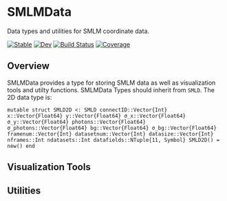 # SMLMData

Data types and utilities for SMLM coordinate data. 

[![Stable](https://img.shields.io/badge/docs-stable-blue.svg)](https://juliasmlm.github.io/SMLMData.jl/stable)
[![Dev](https://img.shields.io/badge/docs-dev-blue.svg)](https://juliasmlm.github.io/SMLMData.jl/dev)
[![Build Status](https://github.com/juliasmlm/SMLMData.jl/workflows/CI/badge.svg)](https://github.com/juliasmlm/SMLMData.jl/actions)
[![Coverage](https://codecov.io/gh/juliasmlm/SMLMData.jl/branch/master/graph/badge.svg)](https://codecov.io/gh/juliasmlm/SMLMData.jl)

## Overview
SMLMData provides a type for storing SMLM data as well as visualization tools and utilty functions.  SMLMData Types should inherit from `SMLD`.  The 2D data type is:

`
mutable struct SMLD2D <: SMLD
    connectID::Vector{Int}
    x::Vector{Float64}
    y::Vector{Float64}
    σ_x::Vector{Float64}
    σ_y::Vector{Float64}
    photons::Vector{Float64}
    σ_photons::Vector{Float64}
    bg::Vector{Float64}
    σ_bg::Vector{Float64}
    framenum::Vector{Int}
    datasetnum::Vector{Int}
    datasize::Vector{Int}
    nframes::Int
    ndatasets::Int
    datafields::NTuple{11, Symbol}
    SMLD2D() = new()
end
`


## Visualization Tools

## Utilities


